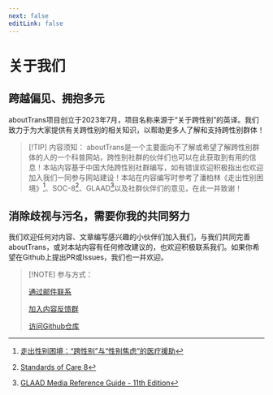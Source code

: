 ```yaml
---
next: false
editLink: false
---
```


# 关于我们

## 跨越偏见、拥抱多元

aboutTrans项目创立于2023年7月，项目名称来源于“关于跨性别”的英译。我们致力于为大家提供有关跨性别的相关知识，以帮助更多人了解和支持跨性别群体！

> [!TIP] 内容须知：
> aboutTrans是一个主要面向不了解或希望了解跨性别群体的人的一个科普网站，跨性别社群的伙伴们也可以在此获取到有用的信息！本站内容基于中国大陆跨性别社群编写，如有错误欢迎积极指出也欢迎加入我们一同参与网站建设！本站在内容编写时参考了潘柏林《走出性别困境》[^1]、SOC-8[^2]、GLAAD[^3]以及社群伙伴们的意见，在此一并致谢！

[^1]: [走出性别困境：“跨性别”与“性别焦虑”的医疗援助](https://search.worldcat.org/zh-cn/title/1457264217)
[^2]: [Standards of Care 8](https://wpath.org/publications/soc8/)
[^3]: [GLAAD Media Reference Guide - 11th Edition](https://glaad.org/reference/)

<script setup>
import { VPTeamMembers } from 'vitepress/theme'
const members = [
  {
    avatar: 'https://github.com/ChisakaKanako.png',
    name: '千坂神奈子',
    title: '网站运营',
  },
  {
    avatar: 'https://github.com/lulu0119.png',
    name: '路路',
    title: '技术支持',
  },
  {
    avatar: 'https://github.com/Sewens.png',
    name: '半生',
    title: '技术支持',
  },
  {
    avatar: 'https://github.com/WenQianCHM.png',
    name: '闻千',
    title: '内容贡献',
  },
  {
    avatar: 'https://github.com/Leetfs.png',
    name: 'Lee',
    title: '技术支持',
  },
  {
    avatar: 'https://github.com/HazelPenn.png',
    name: 'HazelPenn',
    title: '内容贡献',
  },
  {
    avatar: 'https://github.com/epifirumu.png',
    name: '昙花',
    title: '内容贡献与技术支持',
  },
  {
    avatar: 'https://github.com/nekomeowww.png',
    name: 'Neko Ayaka',
    title: '技术支持',
  },
  {
    avatar: 'https://github.com/sheepbox8646.png',
    name: '📦小箱子Acbox',
    title: '技术支持',
  },
  {
    avatar: 'https://github.com/AnnaBeiyan.png',
    name: 'Anna',
    title: '内容贡献',
  },
  {
    avatar: 'https://github.com/Catherina0.png',
    name: 'Catherina Grace',
    title: '内容贡献',
  },
  {
    avatar: 'https://github.com/github.png',
    name: '匿名小伙伴',
    title: '内容贡献',
  }
]
</script>
<VPTeamMembers size="small" :members="members" />

## 消除歧视与污名，需要你我的共同努力

我们欢迎任何对内容、文章编写感兴趣的小伙伴们加入我们，与我们共同完善aboutTrans，或对本站内容有任何修改建议的，也欢迎积极联系我们。如果你希望在Github上提出PR或Issues，我们也一并欢迎。

> [!NOTE] 参与方式：
> 
> [通过邮件联系](mailto:contact@aboutrans.info)
>
> [加入内容反馈群](https://qm.qq.com/q/ExEqmGZ16g)
> 
> [访问Github仓库](https://github.com/ChisakaKanako/aboutTrans)
